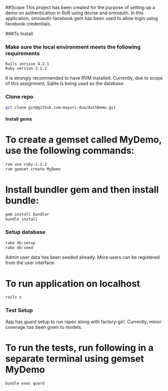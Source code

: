 ##Scope
This project has been created for the purpose of setting up a demo on authentication in RoR using devise and omniauth.
In this application, omniauth-facebook gem has been used to allow login using facebook credentials. 

###To Install

### Make sure the local environment meets the following requirements

```text
Rails version 4.2.1
Ruby version 2.2.2
```
It is strongly recommended to have RVM installed. Currently, due to scope of this assignment, Sqlite is being used as the database.

### Clone repo

```bash
git clone git@github.com:mayuri-dua/AuthDemo.git
```

#### Install gems

# To create a gemset called MyDemo, use the following commands: 

```bash
rvm use ruby-2.2.2
rvm gemset create MyDemo
```
# Install bundler gem and then install bundle:

```bash
gem install bundler
bundle install
```
### Setup database

```bash
rake db:setup
rake db:seed
```

Admin user data has been seeded already. More users can be registered from the user interface.

# To run application on localhost

```bash
rails s
```

### Test Setup

App has guard setup to run rspec along with factory-girl. Currently, minor coverage has been given to models. 

# To run the tests, run following in a separate terminal using gemset MyDemo

```bash
bundle exec guard
```





